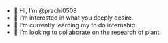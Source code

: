 - 👋 Hi, I’m @prachi0508
- 👀 I’m interested in what you deeply desire.
- 🌱 I’m currently learning my to do internship.
- 💞️ I’m looking to collaborate on the research of plant.


<!---
prachi0508/prachi0508 is a ✨ special ✨ repository because its `README.md` (this file) appears on your GitHub profile.
You can click the Preview link to take a look at your changes.
--->
